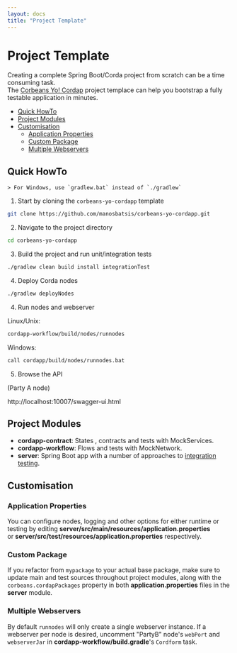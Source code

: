 ```yaml
---
layout: docs
title: "Project Template"
---
```


# Project Template


Creating a complete Spring Boot/Corda project from scratch can be a time consuming task.   
The [Corbeans Yo! Cordap](https://github.com/manosbatsis/corbeans-yo-cordapp) project templace can help you bootstrap a fully testable 
application in minutes.

<!-- TOC depthFrom:2 depthTo:6 withLinks:1 updateOnSave:1 orderedList:0 -->

- [Quick HowTo](#quick-howto)
- [Project Modules](#project-modules) 
- [Customisation](#customisation)
	- [Application Properties](#application-properties)
	- [Custom Package](#custom-package)
	- [Multiple Webservers](#multiple-webservers)

<!-- /TOC -->

## Quick HowTo

	> For Windows, use `gradlew.bat` instead of `./gradlew`

1. Start by cloning the `corbeans-yo-cordapp` template

```bash
git clone https://github.com/manosbatsis/corbeans-yo-cordapp.git
```

2. Navigate to the project directory

```bash
cd corbeans-yo-cordapp
```

3. Build the project and run unit/integration tests

```bash
./gradlew clean build install integrationTest
```

4. Deploy Corda nodes

```bash
./gradlew deployNodes
```

4. Run nodes and webserver

Linux/Unix:

```bash
cordapp-workflow/build/nodes/runnodes
```
Windows:

```bash
call cordapp/build/nodes/runnodes.bat
```

5. Browse the API

(Party A node) 

http://localhost:10007/swagger-ui.html

## Project Modules

- **cordapp-contract**: States , contracts and tests with MockServices.
- **cordapp-workflow**: Flows and tests with MockNetwork.
- **server**: Spring Boot app with a number of approaches to [integration testing](starter-test.html).

## Customisation

### Application Properties

You can configure nodes, logging and other options for either runtime or testing by editing
__server/src/main/resources/application.properties__  
or __server/src/test/resources/application.properties__ respectively.

### Custom Package

If you refactor from `mypackage` to your actual base package, make sure to update main and test sources 
throughout project modules, along with the `corbeans.cordapPackages` property in both __application.properties__ 
files in the __server__ module.

### Multiple Webservers

By default `runnodes` will only create a single webserver instance.
If a webserver per node is desired, uncomment "PartyB" node's `webPort` and `webserverJar`
in __cordapp-workflow/build.gradle__'s `Cordform` task.  
